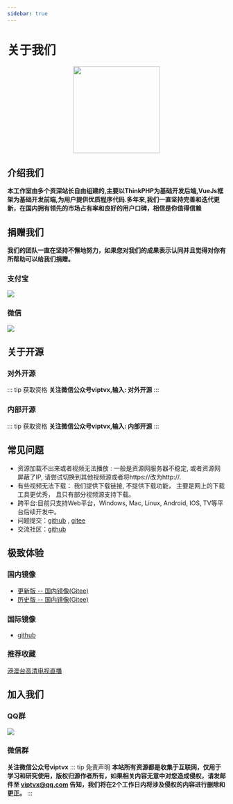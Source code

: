 ```yaml
---
sidebar: true
---
```

# 关于我们 
<p style="text-align:center">
  <img src="/bank.png" style="height:200px">
</p>

## 介绍我们
 **本工作室由多个资深站长自由组建的,主要以ThinkPHP为基础开发后端,VueJs框架为基础开发前端,为用户提供优质程序代码.多年来,我们一直坚持完善和迭代更新，在国内拥有领先的市场占有率和良好的用户口碑，相信是你值得信赖**
 
## 捐赠我们
**我们的团队一直在坚持不懈地努力，如果您对我们的成果表示认同并且觉得对你有所帮助可以给我们捐赠。**

### 支付宝
![](/img/alipay.png)
### 微信
![](/img/wxpay.png)	
## 关于开源
### 对外开源
::: tip 获取资格
**关注微信公众号viptvx,输入: 对外开源**
::: 
### 内部开源
::: tip 获取资格
**关注微信公众号viptvx,输入: 内部开源**
:::
## 常见问题

+ 资源加载不出来或者视频无法播放 : 一般是资源网服务器不稳定, 或者资源网屏蔽了IP, 请尝试切换到其他视频源或者将https://改为http://.
+ 有些视频无法下载： 我们提供下载链接, 不提供下载功能， 主要是网上的下载工具更优秀， 且只有部分视频源支持下载。
+ 跨平台:目前只支持Web平台，Windows, Mac, Linux, Android, IOS, TV等平台后续开发中。
+ 问题提交：[github](https://github.com/viptvx/viptvx.github.io/issues) , [gitee](https://gitee.com/viptv/viptv/issues)
+ 交流社区：[github](https://github.com/viptvx/viptvx.github.io/discussions)
## 极致体验
### 国内镜像
* [更新版 -- 国内镜像(Gitee)](http://viptv.gitee.io/dev)
* [历史版 -- 国内镜像(Gitee)](http://viptv.gitee.io/mob)
### 国际镜像 
* [github](https://viptvx.github.io/dev)
### 推荐收藏
[港澳台高清电视直播](https://woniuzfb.com/)
## 加入我们
### QQ群
![](/img/qqqun.png)
### 微信群
**关注微信公众号viptvx**
::: tip 免责声明
**本站所有资源都是收集于互联网，仅用于学习和研究使用，版权归源作者所有，如果相关内容无意中对您造成侵权，请发邮件至 viptvx@qq.com 告知，我们将在2个工作日内将涉及侵权的内容进行删除和更正。**
:::